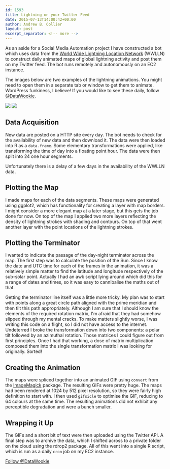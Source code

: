 ```yaml
---
id: 1593
title: Lightning on your Twitter Feed
date: 2015-07-13T14:00:42+00:00
author: Andrew B. Collier
layout: post
excerpt_separator: <!-- more -->
---
```

As an aside for a Social Media Automation project I have constructed a bot which uses data from the [World Wide Lightning Location Network](http://wwlln.net/) (WWLLN) to construct daily animated maps of global lightning activity and post them on my Twitter feed. The bot runs remotely and autonomously on an EC2 instance.

<!-- more -->

The images below are two examples of the lightning animations. You might need to open them in a separate tab or window to get them to animate. WordPress funkiness, I believe! If you would like to see these daily, follow [@DataWookie](https://twitter.com/DataWookie).

<img src="{{ site.baseurl }}/static/img/2015/07/A20150704.gif">

<img src="{{ site.baseurl }}/static/img/2015/07/A20150615.gif">

## Data Acquisition

New data are posted on a HTTP site every day. The bot needs to check for the availability of new data and then download it. The data were then loaded into R as a `data.frame`. Some elementary transformations were applied, like transforming the time of day into a floating point hour. The data were then split into 24 one hour segments.

Unfortunately there is a delay of a few days in the availability of the WWLLN data.

## Plotting the Map

I made maps for each of the data segments. These maps were generated using ggplot2, which has functionality for creating a layer with map borders. I might consider a more elegant map at a later stage, but this gets the job done for now. On top of the map I applied two more layers reflecting the density of lightning strokes with shading and contours. On top of that went another layer with the point locations of the lightning strokes.

## Plotting the Terminator

I wanted to indicate the passage of the day-night terminator across the map. The first step was to calculate the position of the Sun. Since I know the date and UTC time for each of the frames in the animation, it was a relatively simple matter to find the latitude and longitude respectively of the sub-solar point. Actually I had an awk script lying around which did this for a range of dates and times, so it was easy to cannibalise the maths out of that.

Getting the terminator line itself was a little more tricky. My plan was to start with points along a great circle path aligned with the prime meridian and then tilt this path appropriately. Although I am sure that I should know the elements of the required rotation matrix, I'm afraid that they had somehow slipped through my mental cracks. To make matters slightly worse, I was writing this code on a flight, so I did not have access to the internet. Undeterred I broke the transformation down into two components: a polar tilt followed by an azimuthal rotation. Those matrices I could figure out from first principles. Once I had that working, a dose of matrix multiplication composed them into the single transformation matrix I was looking for originally. Sorted!

## Creating the Animation

The maps were spliced together into an animated GIF using `convert` from the [ImageMagick](http://www.imagemagick.org/script/index.php) package. The resulting GIFs were pretty huge. The maps had been rendered at 1024 by 512 pixel resolution, so they were fairly high definition to start with. I then used `gifsicle` to optimise the GIF, reducing to 64 colours at the same time. The resulting animations did not exhibit any perceptible degradation and were a bunch smaller.

## Wrapping it Up

The GIFs and a short bit of text were then uploaded using the Twitter API. A final step was to archive the data, which I shifted across to a private folder on the cloud using the rdrop2 package. All of this went into a single R script, which is run as a daily `cron` job on my EC2 instance.

<a href="https://twitter.com/DataWookie" class="twitter-follow-button" data-show-count="false">Follow @DataWookie</a>
